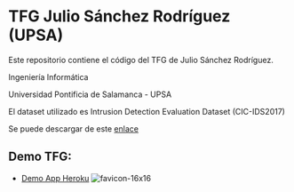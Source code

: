# TFG Julio Sánchez Rodríguez (UPSA)
Este repositorio contiene el código del TFG de Julio Sánchez Rodríguez.

Ingeniería Informática

Universidad Pontificia de Salamanca - UPSA


El dataset utilizado es Intrusion Detection Evaluation Dataset (CIC-IDS2017)

Se puede descargar de este [enlace](https://www.unb.ca/cic/datasets/ids-2017.html)

## Demo TFG:
* [Demo App Heroku](https://tfg-julio-ids-upsa.herokuapp.com) ![favicon-16x16](https://github.com/heroku/favicon/raw/master/favicon.iconset/icon_16x16.png)

